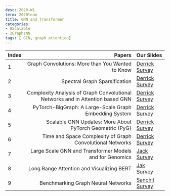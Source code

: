 ```yaml
---
desc: 2020-W1
term: 2020team
title: GNN and Transformer 
categories:
- 8Scalable
- 2GraphsNN
tags: [ GCN, graph attention]  
---
```




| Index | Papers |  Our Slides |
| :---- | -------------------------------------: | :------------------------------------- |
| 1| Graph Convolutions: More than You Wanted to Know | [Derrick Survey]({{site.baseurl}}/talks-mb2019/Derrick_201906_GCN_Fundamentals.pdf) |
| 2| Spectral Graph Sparsification | [Derrick Survey]({{site.baseurl}}/talks-mb2019/Derrick_201906_Sparsification.pdf) |
| 3| Complexity Analysis of Graph Convolutional Networks and in Attention based GNN | [Derrick Survey]({{site.baseurl}}/talks-mb2019/Derrick_201907_GCN_more_Complexity.pdf) |
| 4| PyTorch-BigGraph: A Large-Scale Graph Embedding System | [Derrick Survey]({{site.baseurl}}/talks-mb2019/Derrick_201905_PyTorchBigGraph.pdf) |
| 5| Scalable GNN Updates: More About PyTorch Geometric (PyG)|  [Derrick Survey]({{site.baseurl}}/talks-mb2019/Derrick_201905_PyTorchGeometric.pdf) |
| 6| Time and Space Complexity of Graph Convolutional Networks | [Derrick Survey]({{site.baseurl}}/talks-mb2019/Derrick_201906_GCN_complexityAnalysis-writeup.pdf) |
| 7| Large Scale GNN and Transformer Models and for Genomics | [Jack Survey]({{site.baseurl}}/talks-mb2019/Jack_20190530-LargeScaleGNNTransformer.pdf) |
| 8| Long Range Attention and Visualizing BERT| [Jak Survey]({{site.baseurl}}/talks-mb2019/Jack_20190627-LongRangeandInterpretableBERT.pdf) |
|9 |  Benchmarking Graph Neural Networks| [Sanchit Survey]({{site.baseurl}}/deep2reproduce/2020trust/Sanchit-Benchmarking_GNN.pdf) |

